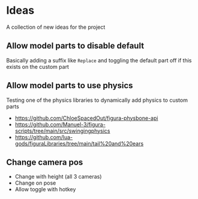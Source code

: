 # Ideas
A collection of new ideas for the project

## Allow model parts to disable default
Basically adding a suffix like `Replace` and toggling the default part off if this exists on the custom part

## Allow model parts to use physics
Testing one of the physics libraries to dynamically add physics to custom parts
- https://github.com/ChloeSpacedOut/figura-physbone-api
- https://github.com/Manuel-3/figura-scripts/tree/main/src/swingingphysics
- https://github.com/lua-gods/figuraLibraries/tree/main/tail%20and%20ears

## Change camera pos
- Change with height (all 3 cameras)
- Change on pose
- Allow toggle with hotkey
